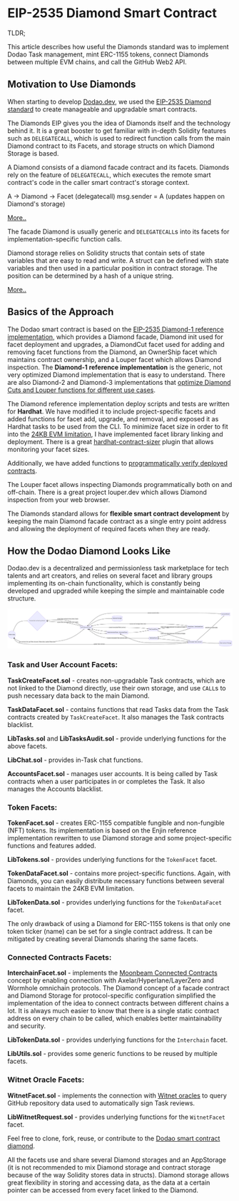 
# EIP-2535 Diamond Smart Contract

TLDR;

This article describes how useful the Diamonds standard was to implement Dodao Task management, mint ERC-1155 tokens, connect Diamonds between multiple EVM chains, and call the GitHub Web2 API.


## Motivation to Use Diamonds

When starting to develop [Dodao.dev](https://dodao.dev), we used the [EIP-2535 Diamond standard](https://eips.ethereum.org/EIPS/eip-2535) to create manageable and upgradable smart contracts.

The Diamonds EIP gives you the idea of Diamonds itself and the technology behind it. It is a great booster to get familiar with in-depth Solidity features such as `DELEGATECALL`, which is used to redirect function calls from the main Diamond contract to its Facets, and storage structs on which Diamond Storage is based.

A Diamond consists of a diamond facade contract and its facets.
Diamonds rely on the feature of `DELEGATECALL`, which executes the remote smart contract's code in the caller smart contract's storage context.

A -> Diamond -> Facet (delegatecall) msg.sender = A (updates happen on Diamond's storage)

[More..](https://blog.cryptostars.is/solidity-call-and-delegatecall-function-17b483a3c538)

The facade Diamond is usually generic and `DELEGATECALL`s into its facets for implementation-specific function calls.

Diamond storage relies on Solidity structs that contain sets of state variables that are easy to read and write. A struct can be defined with state variables and then used in a particular position in contract storage. The position can be determined by a hash of a unique string.

[More..](https://dev.to/mudgen/how-diamond-storage-works-90e)

## Basics of the Approach

The Dodao smart contract is based on the [EIP-2535 Diamond-1 reference implementation](https://eips.ethereum.org/assets/eip-2535/reference/EIP2535-Diamonds-Reference-Implementation.zip), which provides a Diamond facade, Diamond init used for facet deployment and upgrades, a DiamondCut facet used for adding and removing facet functions from the Diamond, an OwnerShip facet which maintains contract ownership, and a Louper facet which allows Diamond inspection. The **Diamond-1 reference implementation** is the generic, not very optimized Diamond implementation that is easy to understand. There are also Diamond-2 and Diamond-3 implementations that [optimize Diamond Cuts and Louper functions for different use cases](https://github.com/mudgen/diamond).

The Diamond reference implementation deploy scripts and tests are written for **Hardhat**. We have modified it to include project-specific facets and added functions for facet add, upgrade, and removal, and exposed it as Hardhat tasks to be used from the CLI. To minimize facet size in order to fit into the [24KB EVM limitation](https://ethereum.org/en/developers/tutorials/downsizing-contracts-to-fight-the-contract-size-limit/), I have implemented facet library linking and deployment. There is a great [hardhat-contract-sizer](https://www.npmjs.com/package/hardhat-contract-sizer) plugin that allows monitoring your facet sizes.

Additionally, we have added functions to [programmatically verify deployed contracts](https://hardhat.org/hardhat-runner/plugins/nomiclabs-hardhat-etherscan#using-programmatically).

The Louper facet allows inspecting Diamonds programmatically both on and off-chain. There is a great project louper.dev which allows Diamond inspection from your web browser.


The Diamonds standard allows for **flexible smart contract development** by keeping the main Diamond facade contract as a single entry point address and allowing the deployment of required facets when they are ready.

## How the Dodao Diamond Looks Like

Dodao.dev is a decentralized and permissionless task marketplace for tech talents and art creators, and relies on several facet and library groups implementing its on-chain functionality, which is constantly being developed and upgraded while keeping the simple and maintainable code structure.


![Smart Contract Architecture](./img/dodao-smart-contract-arch-mermaid.png)
### Task and User Account Facets:

**TaskCreateFacet.sol** - creates non-upgradable Task contracts, which are not linked to the Diamond directly, use their own storage, and use `CALL`s to push necessary data back to the main Diamond.

**TaskDataFacet.sol** - contains functions that read Tasks data from the Task contracts created by `TaskCreateFacet`. It also manages the Task contracts blacklist.

**LibTasks.sol** and **LibTasksAudit.sol** - provide underlying functions for the above facets.

**LibChat.sol** - provides in-Task chat functions.

**AccountsFacet.sol** - manages user accounts. It is being called by Task contracts when a user participates in or completes the Task. It also manages the Accounts blacklist.

### Token Facets:

**TokenFacet.sol** - creates ERC-1155 compatible fungible and non-fungible (NFT) tokens. Its implementation is based on the Enjin reference implementation rewritten to use Diamond storage and some project-specific functions and features added.

**LibTokens.sol** - provides underlying functions for the `TokenFacet` facet.

**TokenDataFacet.sol** - contains more project-specific functions. Again, with Diamonds, you can easily distribute necessary functions between several facets to maintain the 24KB EVM limitation.

**LibTokenData.sol** - provides underlying functions for the `TokenDataFacet` facet.

The only drawback of using a Diamond for ERC-1155 tokens is that only one token ticker (name) can be set for a single contract address. It can be mitigated by creating several Diamonds sharing the same facets.


### Connected Contracts Facets:

**InterchainFacet.sol** - implements the [Moonbeam Connected Contracts](https://moonbeam.network/blog/cross-chain-smart-contracts/) concept by enabling connection with Axelar/Hyperlane/LayerZero and Wormhole omnichain protocols. The Diamond concept of a facade contract and Diamond Storage for protocol-specific configuration simplified the implementation of the idea to connect contracts between different chains a lot. It is always much easier to know that there is a single static contract address on every chain to be called, which enables better maintainability and security.

**LibTokenData.sol** - provides underlying functions for the `Interchain` facet.

**LibUtils.sol** - provides some generic functions to be reused by multiple facets.

### Witnet Oracle Facets:

**WitnetFacet.sol** - implements the connection with [Witnet oracles](https://docs.witnet.io/) to query GitHub repository data used to automatically sign Task reviews.

**LibWitnetRequest.sol** - provides underlying functions for the `WitnetFacet` facet.

Feel free to clone, fork, reuse, or contribute to the [Dodao smart contract diamond](https://github.com/devopsdao/devopsdao-smart-contract-diamond).

All the facets use and share several Diamond storages and an AppStorage (it is not recommended to mix Diamond storage and contract storage because of the way Solidity stores data in structs). Diamond storage allows great flexibility in storing and accessing data, as the data at a certain pointer can be accessed from every facet linked to the Diamond.
